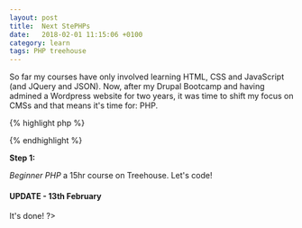 ```yaml
---
layout: post
title:  Next StePHPs
date:   2018-02-01 11:15:06 +0100
category: learn
tags: PHP treehouse
---
```


So far my courses have only involved learning HTML, CSS and JavaScript (and JQuery and JSON). Now, after my Drupal Bootcamp and having admined a Wordpress website for two years, it was time to shift my focus on CMSs and that means it's time for: PHP.

{% highlight php %}
<?php
echo "hello world!";
?>
{% endhighlight %}

**Step 1:**

*Beginner PHP* a 15hr course on Treehouse. Let's code!

#### UPDATE - 13th February
It's done! ?>